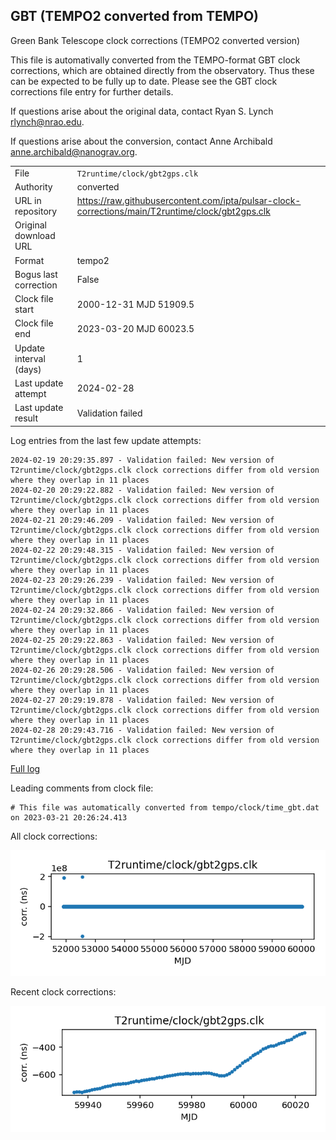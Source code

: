 
## GBT (TEMPO2 converted from TEMPO)

Green Bank Telescope clock corrections (TEMPO2 converted version)

This file is automativally converted from the TEMPO-format GBT
clock corrections, which are obtained directly from the observatory.
Thus these can be expected to be fully up to date. Please see the
GBT clock corrections file entry for further details.

If questions arise about the original data, contact Ryan S. Lynch
<rlynch@nrao.edu>.

If questions arise about the conversion, contact Anne Archibald
<anne.archibald@nanograv.org>.

|     |     |
|:--- |:--- |
| File | `T2runtime/clock/gbt2gps.clk` |
| Authority | converted |
| URL in repository | <https://raw.githubusercontent.com/ipta/pulsar-clock-corrections/main/T2runtime/clock/gbt2gps.clk> |
| Original download URL | <None> |
| Format | tempo2 |
| Bogus last correction | False |
| Clock file start | 2000-12-31 MJD 51909.5 |
| Clock file end | 2023-03-20 MJD 60023.5 |
| Update interval (days) | 1 |
| Last update attempt | 2024-02-28 |
| Last update result | Validation failed |

Log entries from the last few update attempts:
```
2024-02-19 20:29:35.897 - Validation failed: New version of T2runtime/clock/gbt2gps.clk clock corrections differ from old version where they overlap in 11 places
2024-02-20 20:29:22.882 - Validation failed: New version of T2runtime/clock/gbt2gps.clk clock corrections differ from old version where they overlap in 11 places
2024-02-21 20:29:46.209 - Validation failed: New version of T2runtime/clock/gbt2gps.clk clock corrections differ from old version where they overlap in 11 places
2024-02-22 20:29:48.315 - Validation failed: New version of T2runtime/clock/gbt2gps.clk clock corrections differ from old version where they overlap in 11 places
2024-02-23 20:29:26.239 - Validation failed: New version of T2runtime/clock/gbt2gps.clk clock corrections differ from old version where they overlap in 11 places
2024-02-24 20:29:32.866 - Validation failed: New version of T2runtime/clock/gbt2gps.clk clock corrections differ from old version where they overlap in 11 places
2024-02-25 20:29:22.863 - Validation failed: New version of T2runtime/clock/gbt2gps.clk clock corrections differ from old version where they overlap in 11 places
2024-02-26 20:29:28.506 - Validation failed: New version of T2runtime/clock/gbt2gps.clk clock corrections differ from old version where they overlap in 11 places
2024-02-27 20:29:19.878 - Validation failed: New version of T2runtime/clock/gbt2gps.clk clock corrections differ from old version where they overlap in 11 places
2024-02-28 20:29:43.716 - Validation failed: New version of T2runtime/clock/gbt2gps.clk clock corrections differ from old version where they overlap in 11 places
```
[Full log](https://raw.githubusercontent.com/ipta/pulsar-clock-corrections/main/log/T2runtime/clock/gbt2gps.clk.log)

Leading comments from clock file:

    # This file was automatically converted from tempo/clock/time_gbt.dat on 2023-03-21 20:26:24.413



All clock corrections:

![plot of all clock corrections](gbt2gps.clk.png "All corrections")

Recent clock corrections:

![plot of recent clock corrections](gbt2gps.clk.short.png "Recent corrections")

